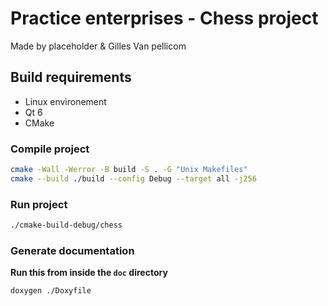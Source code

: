# Practice enterprises - Chess project

Made by placeholder & Gilles Van pellicom

## Build requirements
- Linux environement
- Qt 6
- CMake

### Compile project
```bash
cmake -Wall -Werror -B build -S . -G "Unix Makefiles"
cmake --build ./build --config Debug --target all -j256
```

### Run project
```bash
./cmake-build-debug/chess
```

### Generate documentation
**Run this from inside the `doc` directory**

```bash
doxygen ./Doxyfile
```
